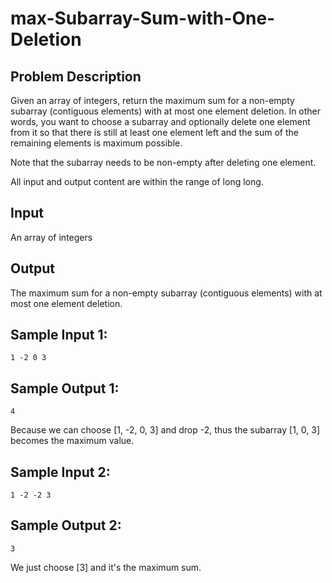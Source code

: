# max-Subarray-Sum-with-One-Deletion
## Problem Description
Given an array of integers, return the maximum sum for a non-empty subarray (contiguous elements) with at most one element deletion. In other words, you want to choose a subarray and optionally delete one element from it so that there is still at least one element left and the sum of the remaining elements is maximum possible.

Note that the subarray needs to be non-empty after deleting one element.

All input and output content are within the range of long long.

## Input
An array of integers

## Output
The maximum sum for a non-empty subarray (contiguous elements) with at most one element deletion.

## Sample Input 1:
```
1 -2 0 3
```
## Sample Output 1:
```
4
```
Because we can choose [1, -2, 0, 3] and drop -2, thus the subarray [1, 0, 3] becomes the maximum value.
## Sample Input 2:
```
1 -2 -2 3
```
## Sample Output 2:
```
3
```
We just choose [3] and it's the maximum sum.